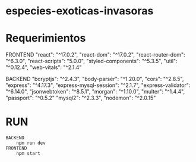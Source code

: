 # especies-exoticas-invasoras
# Requerimientos

   FRONTEND
    "react": "^17.0.2",
    "react-dom": "^17.0.2",
    "react-router-dom": "^6.3.0",
    "react-scripts": "5.0.0",
    "styled-components": "^5.3.5",
    "util": "^0.12.4",
    "web-vitals": "^2.1.4"
  
  BACKEND
    "bcryptjs": "^2.4.3",
    "body-parser": "^1.20.0",
    "cors": "^2.8.5",
    "express": "^4.17.3",
    "express-mysql-session": "^2.1.7",
    "express-validator": "^6.14.0",
    "jsonwebtoken": "^8.5.1",
    "morgan": "^1.10.0",
    "multer": "^1.4.4",
    "passport": "^0.5.2"
    "mysql2": "^2.3.3",
    "nodemon": "^2.0.15"


# RUN
    BACKEND
        npm run dev
    FRONTEND
        npm start
